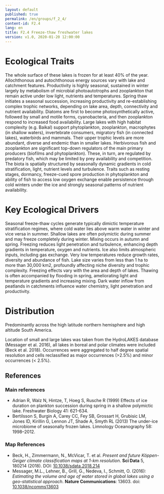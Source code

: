 ```yaml
---
layout: default
published: true
permalink: /en/groups/f_2_4/
content-id: F2.4
lang: en
title: F2.4 Freeze-thaw freshwater lakes
version: v1.0, 2020-01-20 12:00:00
---
```

# Ecological Traits

The whole surface of these lakes is frozen for at least 40% of the year. Allochthonous and autochthonous energy sources vary with lake and catchment features. Productivity is highly seasonal, sustained in winter largely by metabolism of microbial photoautotrophs and zooplankton that remain active under low light, nutrients and temperatures. Spring thaw initiates a seasonal succession, increasing productivity and re-establishing complex trophic networks, depending on lake area, depth, connectivity and nutrient availability. Diatoms are first to become photosynthetically active, followed by small and motile forms, cyanobacteria, and then zooplankton respond to increased food availability. Large lakes with high habitat complexity (e.g. Baikal) support phytoplankton, zooplankton, macrophytes (in shallow waters), invertebrate consumers, migratory fish (in connected lakes), waterbirds and mammals. Their upper trophic levels are more abundant, diverse and endemic than in smaller lakes. Herbivorous fish and zooplankton are significant top-down regulators of the main primary producers (biofilms and phytoplankton). These, in turn, are regulated by predatory fish, which may be limited by prey availability and competition. The biota is spatially structured by seasonally dynamic gradients in cold stratification, light, nutrient levels and turbulence. Traits such as resting stages, dormancy, freeze-cued spore production in phytoplankton and ability of fish to access low oxygen exchange enable persistence through cold winters under the ice and strongly seasonal patterns of nutrient availability.

# Key Ecological Drivers

Seasonal freeze-thaw cycles generate typically dimictic temperature stratification regimes, where cold water lies above warm water in winter and vice versa in summer. Shallow lakes are often polymictic during summer and may freeze completely during winter. Mixing occurs in autumn and spring. Freezing reduces light penetration and turbulence, enhancing depth gradients in temperature, oxygen and nutrients. Ice also limits atmospheric inputs, including gas exchange. Very low temperatures reduce growth rates, diversity and abundance of fish. Lake size varies from less than 1 ha to more than 30,000 km2, profoundly affecting niche diversity and trophic complexity. Freezing effects vary with the area and depth of lakes. Thawing is often accompanied by flooding in spring, ameliorating light and temperature gradients and increasing mixing. Dark water inflow from peatlands in catchments influence water chemistry, light penetration and productivity.

# Distribution

Predominantly across the high latitude northern hemisphere and high altitude South America.

Location of small and large lakes was taken from the HydroLAKES database (Messager et al. 2016), all lakes in boreal and polar climates were included (Beck et al. 2018). Occurrences were aggregated to half degree spatial resolution and cells reclassified as major occurrences (>2.5%) and minor occurrences (< 2.5%).

## References
### Main references
* Adrian R, Walz N, Hintze, T, Hoeg S, Rusche R (1999) Effects of ice duration on plankton succession during spring in a shallow polymictic lake. Freshwater Biology 41: 621-634.
* Bertilsson S, Burgin A, Carey CC, Fey SB, Grossart H, Grubisic LM, Jones ID, Kirillin G, Lennon JT, Shade A, Smyth RL (2013) The under-ice microbiome of seasonally frozen lakes. Limnology Oceanography 58: 1998–2012.
### Map References
* Beck, H., Zimmermann, N., McVicar, T. et al. *Present and future Köppen-Geiger climate classification maps at 1-km resolution*. **Sci Data** 5, 180214 (2018). DOI: [10.1038/sdata.2018.214](https://doi.org/10.1038/sdata.2018.214)
* Messager, M.L., Lehner, B., Grill, G., Nedeva, I., Schmitt, O. (2016): *Estimating the volume and age of water stored in global lakes using a geo-statistical approach*. **Nature Communications**: 13603. doi: [10.1038/ncomms13603](http://doi.org/10.1038/ncomms13603)
